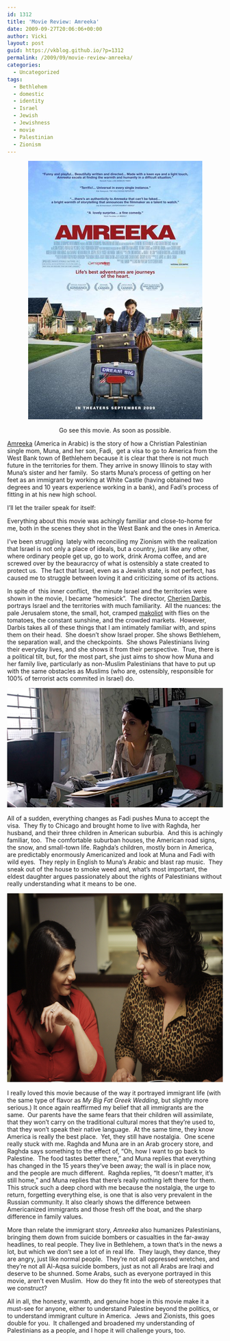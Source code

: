 ```yaml
---
id: 1312
title: 'Movie Review: Amreeka'
date: 2009-09-27T20:06:06+00:00
author: Vicki
layout: post
guid: https://vkblog.github.io/?p=1312
permalink: /2009/09/movie-review-amreeka/
categories:
  - Uncategorized
tags:
  - Bethlehem
  - domestic
  - identity
  - Israel
  - Jewish
  - Jewishness
  - movie
  - Palestinian
  - Zionism
---
```

<p style="text-align: center;">
  <a href="https://raw.githubusercontent.com/vkblog/vkblog.github.io/master/public/img/2009/09/amreeka.jpg"><img class="size-full wp-image-1313 alignnone" title="amreeka" src="https://raw.githubusercontent.com/vkblog/vkblog.github.io/master/public/img/2009/09/amreeka.jpg" alt="amreeka" width="407" height="604" /></a>
</p>

<p style="text-align: center;">
  Go see this movie. As soon as possible.
</p>

[Amreeka](http://amreeka.com/) (America in Arabic) is the story of how a Christian Palestinian single mom, Muna, and her son, Fadi,  get a visa to go to America from the West Bank town of Bethlehem because it is clear that there is not much future in the territories for them. They arrive in snowy Illinois to stay with Muna&#8217;s sister and her family.  So starts Muna&#8217;s process of getting on her feet as an immigrant by working at White Castle (having obtained two degrees and 10 years experience working in a bank), and Fadi&#8217;s process of fitting in at his new high school.

I&#8217;ll let the trailer speak for itself:
  


Everything about this movie was achingly familiar and close-to-home for me, both in the scenes they shot in the West Bank and the ones in America.

I&#8217;ve been struggling  lately with reconciling my Zionism with the realization that Israel is not only a place of ideals, but a country, just like any other, where ordinary people get up, go to work, drink Aroma coffee, and are screwed over by the beauracrcy of what is ostensibly a state created to protect us.  The fact that Israel, even as a Jewish state, is not perfect, has caused me to struggle between loving it and criticizing some of its actions.

In spite of  this inner conflict,  the minute Israel and the territories were shown in the movie, I became &#8220;homesick&#8221;.  The director, [Cherien Darbis](http://en.wikipedia.org/wiki/Cherien_Dabis), portrays Israel and the territories with much familiarity.  All the nuances: the pale Jerusalem stone, the small, hot, cramped [makoliot](http://bogieworks.blogs.com/treppenwitz/2004/05/lee_chongs_mako.html) with flies on the tomatoes, the constant sunshine, and the crowded markets.  However, Darbis takes all of these things that I am intimately familiar with, and spins them on their head.  She doesn&#8217;t show Israel proper. She shows Bethlehem, the separation wall, and the checkpoints.  She shows Palestinians living their everyday lives, and she shows it from their perspective.  True, there is a political tilt, but, for the most part, she just aims to show how Muna and her family live, particularly as non-Muslim Palestinians that have to put up with the same obstacles as Muslims (who are, ostensibly, responsible for 100% of terrorist acts commited in Israel) do.

[<img class="aligncenter size-full wp-image-1319" title="AMREEka2" src="https://raw.githubusercontent.com/vkblog/vkblog.github.io/master/public/img/2009/09/AMREEka2.jpg" alt="AMREEka2" width="557" height="279" />](https://raw.githubusercontent.com/vkblog/vkblog.github.io/master/public/img/2009/09/AMREEka2.jpg)

All of a sudden, everything changes as Fadi pushes Muna to accept the visa.  They fly to Chicago and brought home to live with Raghda, her husband, and their three children in American suburbia.  And this is achingly familiar, too.  The comfortable suburban houses, the American road signs, the snow, and small-town life. Raghda&#8217;s children, mostly born in America, are predictably enormously Americanized and look at Muna and Fadi with wild eyes.  They reply in English to Muna&#8217;s Arabic and blast rap music.  They sneak out of the house to smoke weed and, what&#8217;s most important, the eldest daughter argues passionately about the rights of Palestinians without really understanding what it means to be one.

[<img class="aligncenter size-full wp-image-1333" title="amreeka" src="https://raw.githubusercontent.com/vkblog/vkblog.github.io/master/public/img/2009/09/amreeka1.jpg" alt="amreeka" width="662" height="441" />](https://raw.githubusercontent.com/vkblog/vkblog.github.io/master/public/img/2009/09/amreeka1.jpg)

I really loved this movie because of the way it portrayed immigrant life (with the same type of flavor as _My Big Fat Greek Wedding_, but slightly more serious.) It once again reaffirmed my belief that all immigrants are the same.  Our parents have the same fears that their children will assimilate, that they won&#8217;t carry on the traditional cultural mores that they&#8217;re used to, that they won&#8217;t speak their native language.  At the same time, they know America is really the best place.  Yet, they still have nostalgia.  One scene really stuck with me. Raghda and Muna are in an Arab grocery store, and Raghda says something to the effect of, &#8220;Oh, how I want to go back to Palestine.  The food tastes better there,&#8221; and Muna replies that everything has changed in the 15 years they&#8217;ve been away; the wall is in place now, and the people are much different.  Raghda replies, &#8220;It doesn&#8217;t matter, it&#8217;s still home,&#8221; and Muna replies that there&#8217;s really nothing left there for them.  This struck such a deep chord with me because the nostalgia, the urge to return, forgetting everything else, is one that is also very prevalent in the Russian community. It also clearly shows the difference between Americanized immigrants and those fresh off the boat, and the sharp difference in family values.

More than relate the immigrant story, _Amreeka_ also humanizes Palestinians, bringing them down from suicide bombers or casualties in the far-away headlines, to real people. They live in Bethlehem, a town that&#8217;s in the news a lot, but which we don&#8217;t see a lot of in real life.  They laugh, they dance, they are angry, just like normal people.  They&#8217;re not all oppressed wretches, and they&#8217;re not all Al-Aqsa suicide bombers, just as not all Arabs are Iraqi and deserve to be shunned. Some Arabs, such as everyone portrayed in this movie, aren&#8217;t even Muslim.  How do they fit into the web of stereotypes that we construct?

All in all, the honesty, warmth, and genuine hope in this movie make it a must-see for anyone, either to understand Palestine beyond the politics, or to understand immigrant culture in America.  Jews and Zionists, this goes double for you.  It challenged and broadened my understanding of Palestinians as a people, and I hope it will challenge yours, too.